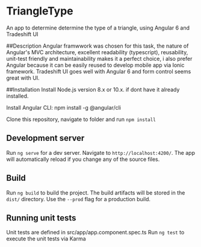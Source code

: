 # TriangleType
An app to determine determine the type of a triangle, using Angular 6 and Tradeshift UI

##Description
Angular framwwork was chosen for this task, the nature of Angular's MVC architecture, excellent readability (typescript), reusability, unit-test friendly and maintainability makes it a perfect choice, i also prefer  Angular because it can be easily reused to develop mobile app via Ionic framework. Tradeshift UI goes well with Angular 6 and form control seems great with UI.

##Installation
Install Node.js version 8.x or 10.x. if dont have it already installed.

Install Angular CLI:
npm install -g @angular/cli

Clone this repository, navigate to folder and run `npm install`

## Development server

Run `ng serve` for a dev server. Navigate to `http://localhost:4200/`. The app will automatically reload if you change any of the source files.


## Build

Run `ng build` to build the project. The build artifacts will be stored in the `dist/` directory. Use the `--prod` flag for a production build.

## Running unit tests
Unit tests are defined in src/app/app.component.spec.ts
Run `ng test` to execute the unit tests via Karma
